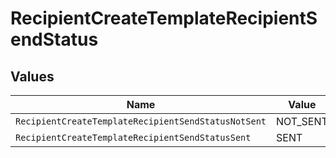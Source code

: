 # RecipientCreateTemplateRecipientSendStatus


## Values

| Name                                                | Value                                               |
| --------------------------------------------------- | --------------------------------------------------- |
| `RecipientCreateTemplateRecipientSendStatusNotSent` | NOT_SENT                                            |
| `RecipientCreateTemplateRecipientSendStatusSent`    | SENT                                                |